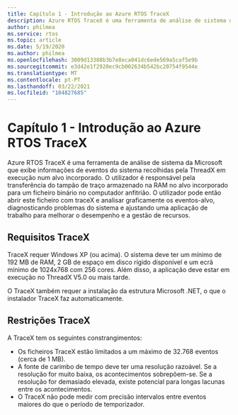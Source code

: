 ```yaml
---
title: Capítulo 1 - Introdução ao Azure RTOS TraceX
description: Azure RTOS TraceX é uma ferramenta de análise de sistema da Microsoft que exibe informações de eventos do sistema recolhidas pela ThreadX em execução num alvo incorporado.
author: philmea
ms.service: rtos
ms.topic: article
ms.date: 5/19/2020
ms.author: philmea
ms.openlocfilehash: 3009d13388b3b7e8eca041dc6ede569a5caf5e9b
ms.sourcegitcommit: e3d42e1f2920ec9cb002634b542bc20754f9544e
ms.translationtype: MT
ms.contentlocale: pt-PT
ms.lasthandoff: 03/22/2021
ms.locfileid: "104827685"
---
```

# <a name="chapter-1---introduction-to-azure-rtos-tracex"></a>Capítulo 1 - Introdução ao Azure RTOS TraceX

Azure RTOS TraceX é uma ferramenta de análise de sistema da Microsoft que exibe informações de eventos do sistema recolhidas pela ThreadX em execução num alvo incorporado. O utilizador é responsável pela transferência do tampão de traço armazenado na RAM no alvo incorporado para um ficheiro binário no computador anfitrião. O utilizador pode então abrir este ficheiro com traceX e analisar graficamente os eventos-alvo, diagnosticando problemas do sistema e ajustando uma aplicação de trabalho para melhorar o desempenho e a gestão de recursos.

## <a name="tracex-requirements"></a>Requisitos TraceX

TraceX requer Windows XP (ou acima). O sistema deve ter um mínimo de 192 MB de RAM, 2 GB de espaço em disco rígido disponível e um ecrã mínimo de 1024x768 com 256 cores. Além disso, a aplicação deve estar em execução no ThreadX V5.0 ou mais tarde.

O TraceX também requer a instalação da estrutura Microsoft .NET, o que o instalador TraceX faz automaticamente.

## <a name="tracex-constraints"></a>Restrições TraceX

A TraceX tem os seguintes constrangimentos:

- Os ficheiros TraceX estão limitados a um máximo de 32.768 eventos (cerca de 1 MB).
- A fonte de carimbo de tempo deve ter uma resolução razoável. Se a resolução for muito baixa, os acontecimentos sobrepõem-se. Se a resolução for demasiado elevada, existe potencial para longas lacunas entre os acontecimentos.
- O TraceX não pode medir com precisão intervalos entre eventos maiores do que o período de temporizador.
